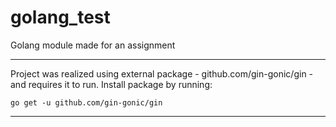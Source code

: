 # golang_test
Golang module made for an assignment

------------

Project was realized using external package - github.com/gin-gonic/gin - and requires it to run. Install package by running: 

`go get -u github.com/gin-gonic/gin`

------------

